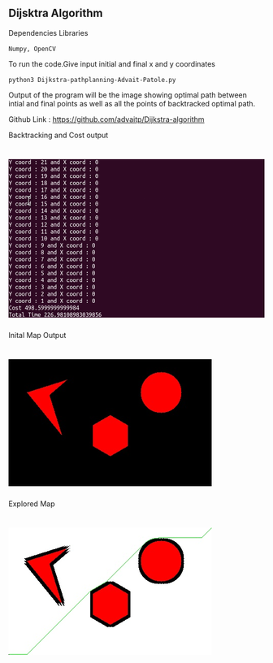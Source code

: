 ## Dijsktra Algorithm 
Dependencies Libraries
```
Numpy, OpenCV
```


To run the code.Give input initial and final x and y coordinates 
```
python3 Dijkstra-pathplanning-Advait-Patole.py
```

Output of the program will be the image showing optimal path between intial and final points as well as all the points of backtracked optimal path.

Github Link : https://github.com/advaitp/Dijkstra-algorithm


Backtracking and Cost output
# ![output](https://github.com/advaitp/Dijkstra-algorithm/blob/main/Output.png)

Inital Map Output
# ![output](https://github.com/advaitp/Dijkstra-algorithm/blob/main/Map.jpg)

Explored Map 
# ![output](https://github.com/advaitp/Dijkstra-algorithm/blob/main/Path.jpg)

